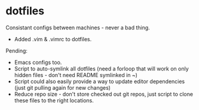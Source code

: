 dotfiles
========

Consistant configs between machines - never a bad thing.

- Added .vim & .vimrc to dotfiles.

Pending:
- Emacs configs too.
- Script to auto-symlink all dotfiles (need a forloop that will work on only
  hidden files - don't need README symlinked in ~)
- Script could also easily provide a way to update editor dependencies (just
  git pulling again for new changes)
- Reduce repo size - don't store checked out git repos, just script to clone
  these files to the right locations.

